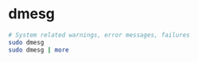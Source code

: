# dmesg

```bash
# System related warnings, error messages, failures
sudo dmesg
sudo dmesg | more
```

